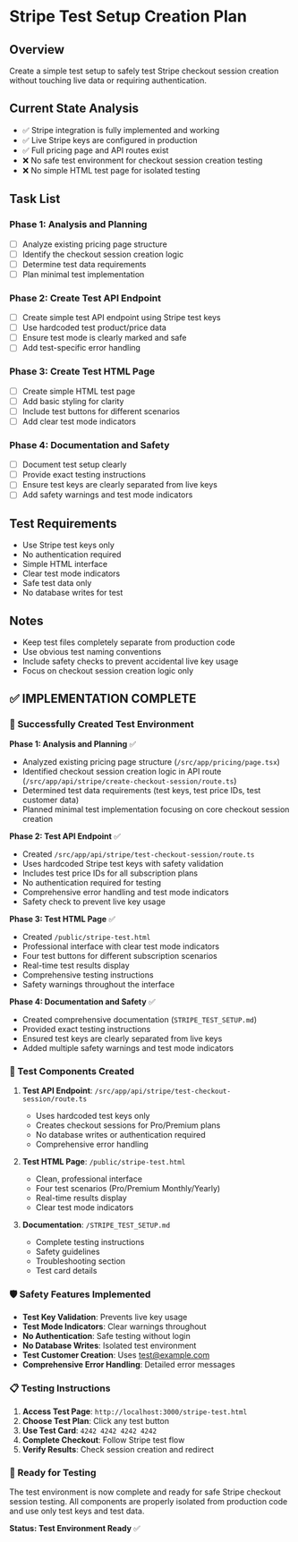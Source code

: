 # Stripe Test Setup Creation Plan

## Overview
Create a simple test setup to safely test Stripe checkout session creation without touching live data or requiring authentication.

## Current State Analysis
- ✅ Stripe integration is fully implemented and working
- ✅ Live Stripe keys are configured in production
- ✅ Full pricing page and API routes exist
- ❌ No safe test environment for checkout session creation testing
- ❌ No simple HTML test page for isolated testing

## Task List

### Phase 1: Analysis and Planning
- [ ] Analyze existing pricing page structure
- [ ] Identify the checkout session creation logic
- [ ] Determine test data requirements
- [ ] Plan minimal test implementation

### Phase 2: Create Test API Endpoint
- [ ] Create simple test API endpoint using Stripe test keys
- [ ] Use hardcoded test product/price data
- [ ] Ensure test mode is clearly marked and safe
- [ ] Add test-specific error handling

### Phase 3: Create Test HTML Page
- [ ] Create simple HTML test page
- [ ] Add basic styling for clarity
- [ ] Include test buttons for different scenarios
- [ ] Add clear test mode indicators

### Phase 4: Documentation and Safety
- [ ] Document test setup clearly
- [ ] Provide exact testing instructions
- [ ] Ensure test keys are clearly separated from live keys
- [ ] Add safety warnings and test mode indicators

## Test Requirements
- Use Stripe test keys only
- No authentication required
- Simple HTML interface
- Clear test mode indicators
- Safe test data only
- No database writes for test

## Notes
- Keep test files completely separate from production code
- Use obvious test naming conventions
- Include safety checks to prevent accidental live key usage
- Focus on checkout session creation logic only

## ✅ IMPLEMENTATION COMPLETE

### 🎯 Successfully Created Test Environment

**Phase 1: Analysis and Planning** ✅
- Analyzed existing pricing page structure (`/src/app/pricing/page.tsx`)
- Identified checkout session creation logic in API route (`/src/app/api/stripe/create-checkout-session/route.ts`)
- Determined test data requirements (test keys, test price IDs, test customer data)
- Planned minimal test implementation focusing on core checkout session creation

**Phase 2: Test API Endpoint** ✅
- Created `/src/app/api/stripe/test-checkout-session/route.ts`
- Uses hardcoded Stripe test keys with safety validation
- Includes test price IDs for all subscription plans
- No authentication required for testing
- Comprehensive error handling and test mode indicators
- Safety check to prevent live key usage

**Phase 3: Test HTML Page** ✅
- Created `/public/stripe-test.html`
- Professional interface with clear test mode indicators
- Four test buttons for different subscription scenarios
- Real-time test results display
- Comprehensive testing instructions
- Safety warnings throughout the interface

**Phase 4: Documentation and Safety** ✅
- Created comprehensive documentation (`STRIPE_TEST_SETUP.md`)
- Provided exact testing instructions
- Ensured test keys are clearly separated from live keys
- Added multiple safety warnings and test mode indicators

### 🧪 Test Components Created

1. **Test API Endpoint**: `/src/app/api/stripe/test-checkout-session/route.ts`
   - Uses hardcoded test keys only
   - Creates checkout sessions for Pro/Premium plans
   - No database writes or authentication required
   - Comprehensive error handling

2. **Test HTML Page**: `/public/stripe-test.html`
   - Clean, professional interface
   - Four test scenarios (Pro/Premium Monthly/Yearly)
   - Real-time results display
   - Clear test mode indicators

3. **Documentation**: `/STRIPE_TEST_SETUP.md`
   - Complete testing instructions
   - Safety guidelines
   - Troubleshooting section
   - Test card details

### 🛡️ Safety Features Implemented

- **Test Key Validation**: Prevents live key usage
- **Test Mode Indicators**: Clear warnings throughout
- **No Authentication**: Safe testing without login
- **No Database Writes**: Isolated test environment
- **Test Customer Creation**: Uses test@example.com
- **Comprehensive Error Handling**: Detailed error messages

### 📋 Testing Instructions

1. **Access Test Page**: `http://localhost:3000/stripe-test.html`
2. **Choose Test Plan**: Click any test button
3. **Use Test Card**: `4242 4242 4242 4242`
4. **Complete Checkout**: Follow Stripe test flow
5. **Verify Results**: Check session creation and redirect

### 🎉 Ready for Testing

The test environment is now complete and ready for safe Stripe checkout session testing. All components are properly isolated from production code and use only test keys and test data.

**Status: Test Environment Ready** ✅
